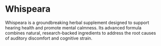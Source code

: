 # Whispeara
Whispeara is a groundbreaking herbal supplement designed to support hearing health and promote mental calmness. Its advanced formula combines natural, research-backed ingredients to address the root causes of auditory discomfort and cognitive strain.
